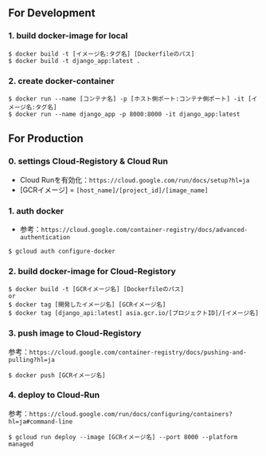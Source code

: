 ## For Development
### 1. build docker-image for local
```
$ docker build -t [イメージ名:タグ名] [Dockerfileのパス]
$ docker build -t django_app:latest .
```

### 2. create docker-container
```
$ docker run --name [コンテナ名] -p [ホスト側ポート:コンテナ側ポート] -it [イメージ名:タグ名]
$ docker run --name django_app -p 8000:8000 -it django_app:latest
```



## For Production
### 0. settings Cloud-Registory & Cloud Run
- Cloud Runを有効化：`https://cloud.google.com/run/docs/setup?hl=ja`
- [GCRイメージ] = `[host_name]/[project_id]/[image_name]`

### 1. auth docker
- 参考：`https://cloud.google.com/container-registry/docs/advanced-authentication`
```
$ gcloud auth configure-docker
```

### 2. build docker-image for Cloud-Registory
```
$ docker build -t [GCRイメージ名] [Dockerfileのパス]
or
$ docker tag [開発したイメージ名] [GCRイメージ名]
$ docker tag [django_api:latest] asia.gcr.io/[プロジェクトID]/[イメージ名]
```

### 3. push image to Cloud-Registory
参考：`https://cloud.google.com/container-registry/docs/pushing-and-pulling?hl=ja`
```
$ docker push [GCRイメージ名]
```

### 4. deploy to Cloud-Run
参考：`https://cloud.google.com/run/docs/configuring/containers?hl=ja#command-line`
```
$ gcloud run deploy --image [GCRイメージ名] --port 8000 --platform managed
```
